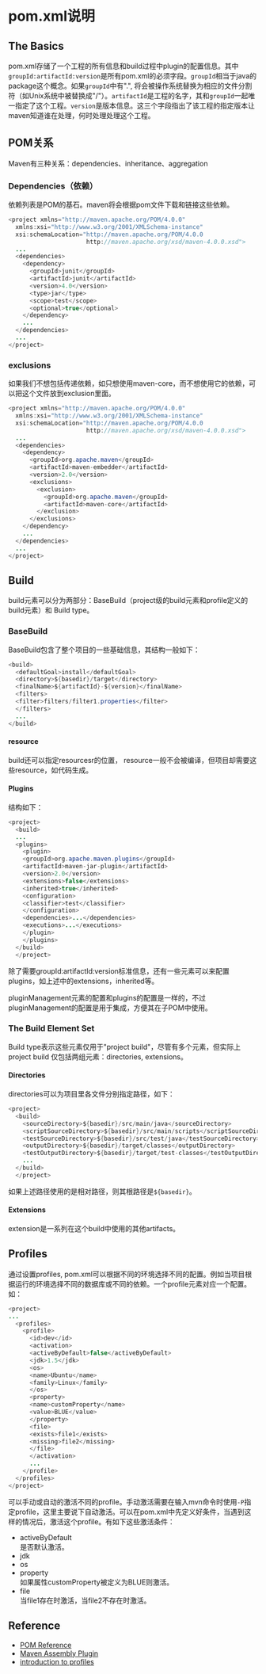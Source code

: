 pom.xml说明
===

The Basics
---
pom.xml存储了一个工程的所有信息和build过程中plugin的配置信息。其中`groupId:artifactId:version`是所有pom.xml的必须字段。`groupId`相当于java的package这个概念。如果`groupId`中有".", 将会被操作系统替换为相应的文件分割符（如Unix系统中被替换成"/"）。`artifactId`是工程的名字，其和`groupId`一起唯一指定了这个工程。`version`是版本信息。这三个字段指出了该工程的指定版本让maven知道谁在处理，何时处理处理这个工程。

POM关系
---
Maven有三种关系：dependencies、inheritance、aggregation

### Dependencies（依赖）
依赖列表是POM的基石。maven将会根据pom文件下载和链接这些依赖。

```java
<project xmlns="http://maven.apache.org/POM/4.0.0"
  xmlns:xsi="http://www.w3.org/2001/XMLSchema-instance"
  xsi:schemaLocation="http://maven.apache.org/POM/4.0.0
                      http://maven.apache.org/xsd/maven-4.0.0.xsd">
  ...
  <dependencies>
    <dependency>
      <groupId>junit</groupId>
      <artifactId>junit</artifactId>
      <version>4.0</version>
      <type>jar</type>
      <scope>test</scope>
      <optional>true</optional>
    </dependency>
    ...
  </dependencies>
  ...
</project>
```

### exclusions
如果我们不想包括传递依赖，如只想使用maven-core，而不想使用它的依赖，可以把这个文件放到exclusion里面。

```java
<project xmlns="http://maven.apache.org/POM/4.0.0"
  xmlns:xsi="http://www.w3.org/2001/XMLSchema-instance"
  xsi:schemaLocation="http://maven.apache.org/POM/4.0.0
                      http://maven.apache.org/xsd/maven-4.0.0.xsd">
  ...
  <dependencies>
    <dependency>
      <groupId>org.apache.maven</groupId>
      <artifactId>maven-embedder</artifactId>
      <version>2.0</version>
      <exclusions>
        <exclusion>
          <groupId>org.apache.maven</groupId>
          <artifactId>maven-core</artifactId>
        </exclusion>
      </exclusions>
    </dependency>
    ...
  </dependencies>
  ...
</project>
```

Build
---
build元素可以分为两部分：BaseBuild（project级的build元素和profile定义的build元素）和 Build type。

### BaseBuild
BaseBuild包含了整个项目的一些基础信息，其结构一般如下：
```java
<build>
  <defaultGoal>install</defaultGoal>
  <directory>${basedir}/target</directory>
  <finalName>${artifactId}-${version}</finalName>
  <filters>
  <filter>filters/filter1.properties</filter>
  </filters>
  ...
</build>
```

#### resource
build还可以指定resourcesr的位置， resource一般不会被编译，但项目却需要这些resource，如代码生成。

#### Plugins
结构如下：
```java
<project>
  <build>
  ...
  <plugins>
    <plugin>
    <groupId>org.apache.maven.plugins</groupId>
    <artifactId>maven-jar-plugin</artifactId>
    <version>2.0</version>
    <extensions>false</extensions>
    <inherited>true</inherited>
    <configuration>
    <classifier>test</classifier>
    </configuration>
    <dependencies>...</dependencies>
    <executions>...</executions>
    </plugin>
    </plugins>
  </build>
  </project>
```

除了需要groupId:artifactId:version标准信息，还有一些元素可以来配置plugins，如上述中的extensions，inherited等。

pluginManagement元素的配置和plugins的配置是一样的，不过pluginManagement的配置是用于集成，方便其在子POM中使用。

### The Build Element Set
Build type表示这些元素仅用于"project build"，尽管有多个元素，但实际上 project build 仅包括两组元素：directories, extensions。

#### Directories
directories可以为项目里各文件分别指定路径，如下：
```java
<project>
  <build>
    <sourceDirectory>${basedir}/src/main/java</sourceDirectory>
    <scriptSourceDirectory>${basedir}/src/main/scripts</scriptSourceDirectory>
    <testSourceDirectory>${basedir}/src/test/java</testSourceDirectory>
    <outputDirectory>${basedir}/target/classes</outputDirectory>
    <testOutputDirectory>${basedir}/target/test-classes</testOutputDirectory>
    ...
  </build>
  </project>
```
如果上述路径使用的是相对路径，则其根路径是`${basedir}`。

#### Extensions
extension是一系列在这个build中使用的其他artifacts。

Profiles
---

通过设置profiles, pom.xml可以根据不同的环境选择不同的配置。例如当项目根据运行的环境选择不同的数据库或不同的依赖。一个profile元素对应一个配置。如：

```java
<project>
...
  <profiles>
    <profile>
      <id>dev</id>
      <activation>
      <activeByDefault>false</activeByDefault> 
      <jdk>1.5</jdk> 
      <os>
      <name>Ubuntu</name> 
      <family>Linux</family>
      </os>
      <property>
      <name>customProperty</name>
      <value>BLUE</value>
      </property>
      <file>
      <exists>file1</exists> 
      <missing>file2</missing>
      </file>
      </activation>
      ...
    </profile>
  </profiles>
</project>

```
可以手动或自动的激活不同的profile。手动激活需要在输入mvn命令时使用`-P`指定profile，这里主要说下自动激活。可以在pom.xml中先定义好条件，当遇到这样的情况后，激活这个profile。有如下这些激活条件：

- activeByDefault  
  是否默认激活。
- jdk  
- os  
- property  
  如果属性customProperty被定义为BLUE则激活。  
- file  
  当file1存在时激活，当file2不存在时激活。  

Reference
---
- [POM Reference](http://maven.apache.org/pom.html)
- [Maven Assembly Plugin](http://maven.apache.org/plugins/maven-assembly-plugin/)
- [introduction to profiles](http://maven.apache.org/guides/introduction/introduction-to-profiles.html)
